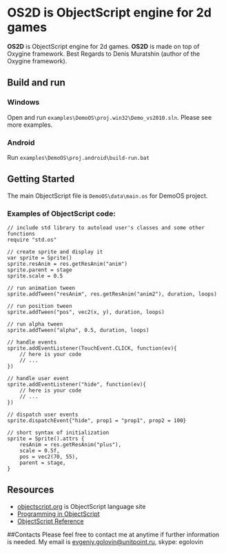 # OS2D is ObjectScript engine for 2d games

**OS2D** is ObjectScript engine for 2d games. **OS2D** is made on top of Oxygine framework.
Best Regards to Denis Muratshin (author of the Oxygine framework).

## Build and run

### Windows

Open and run <code>examples\DemoOS\proj.win32\Demo_vs2010.sln</code>. Please see more examples.

### Android

Run <code>examples\DemoOS\proj.android\build-run.bat</code>

## Getting Started

The main ObjectScript file is <code>DemoOS\data\main.os</code> for DemoOS project. 

### Examples of ObjectScript code:

	// include std library to autoload user's classes and some other functions
	require "std.os"

	// create sprite and display it
	var sprite = Sprite()
	sprite.resAnim = res.getResAnim("anim")
	sprite.parent = stage
	sprite.scale = 0.5
	
	// run animation tween
	sprite.addTween("resAnim", res.getResAnim("anim2"), duration, loops)
	
	// run position tween
	sprite.addTween("pos", vec2(x, y), duration, loops)
	
	// run alpha tween
	sprite.addTween("alpha", 0.5, duration, loops)
	
	// handle events
	sprite.addEventListener(TouchEvent.CLICK, function(ev){  
		// here is your code
		// ...
	})

	// handle user event
	sprite.addEventListener("hide", function(ev){  
		// here is your code
		// ...
	})
	
	// dispatch user events
	sprite.dispatchEvent{"hide", prop1 = "prop1", prop2 = 100}
	
	// short syntax of initialization
	sprite = Sprite().attrs {
		resAnim = res.getResAnim("plus"),
		scale = 0.5f,
		pos = vec2(70, 55),
		parent = stage,
	}

## Resources

* [objectscript.org](https://github.com/unitpoint/objectscript.org) is ObjectScript language site
* [Programming in ObjectScript](https://github.com/unitpoint/objectscript/wiki/Programming-in-ObjectScript)
* [ObjectScript Reference](https://github.com/unitpoint/objectscript/wiki/ObjectScript-Reference)
	
##Contacts
Please feel free to contact me at anytime if further information is needed.
My email is evgeniy.golovin@unitpoint.ru, skype: egolovin